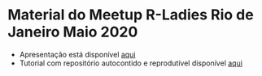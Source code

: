 # Material do Meetup R-Ladies Rio de Janeiro Maio 2020

- Apresentação está disponível [aqui](https://github.com/saramortara/R-git-apresentacao)
- Tutorial com repositório autocontido e reprodutível disponível [aqui](https://github.com/saramortara/R-git-tutorial)

